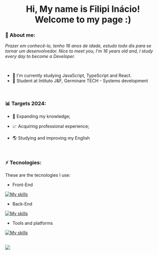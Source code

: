<h1 align='center'>
  Hi, My name is Filipi Inácio!
  <br/>
  Welcome to my page :)
</h1>

### 🎯 About me:

<p>
  <em>
    Prazer em conhecê-lo, tenho 16 anos de idade, estudo todo dis para se tornar um desenvolvedor.
    Nice to meet you, I'm 16 years old and, I study every day to become a Developer.
  </em>
</p>

<br>

- 🌱 I'm currently studying JavaScript, TypeScript and React.
- 🚀 Student at Intituto J&F, Germinare TECH - Systems development

<br>

### 📊 Targets 2024:

- 📂 Expanding my knowledge;

- 📈 Acquiring professional experience;

- 🌎 Studying and improving my English
                                                                                                                                       
<br>

### ⚡ Tecnologies:

These are the tecnologies I use:

- Front-End

[![My skills](https://skillicons.dev/icons?i=vscode,html,css,sass,js,ts,react)](https://skillicons.dev)

- Back-End

[![My skills](https://skillicons.dev/icons?i=java,mysql,pyt)](https://skillicons.dev)

- Tools and platforms

[![My skills](https://skillicons.dev/icons?i=github,git,replit,linux)](https://skillicons.dev)

<br>

<div>
  <a href="https://www.linkedin.com/in/filipi-in%C3%A1cio-penha-dos-santos-4798712b3/" target="_blank"><img src="https://img.shields.io/badge/-LinkedIn-%230077B5?style=for-the-badge&logo=linkedin&logoColor=white" target="_blank"></a>
</div>
